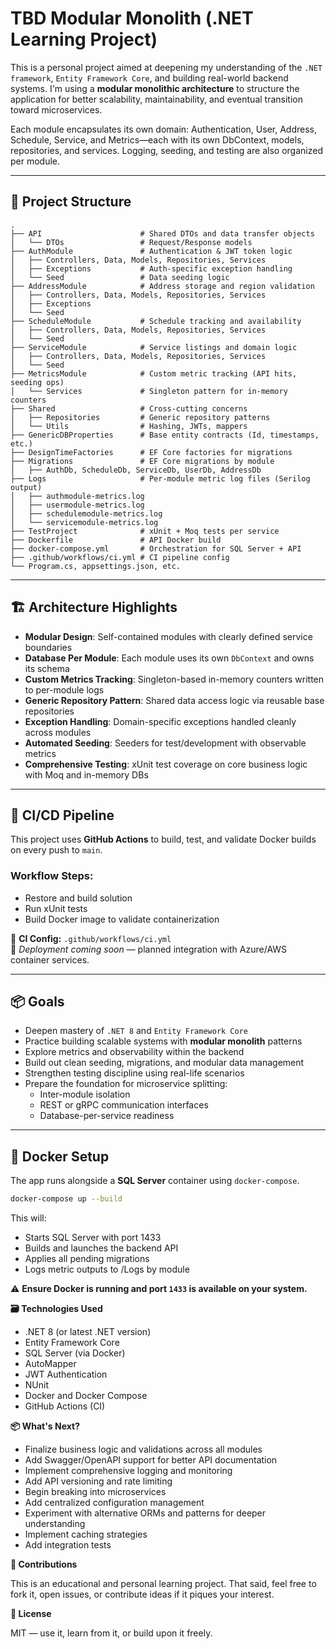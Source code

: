 # TBD Modular Monolith (.NET Learning Project)

This is a personal project aimed at deepening my understanding of the `.NET framework`, `Entity Framework Core`,
and building real-world backend systems. I'm using a **modular monolithic architecture** to structure the application
for better scalability, maintainability, and eventual transition toward microservices.

Each module encapsulates its own domain: Authentication, User, Address, Schedule, Service, and Metrics—each with its own
DbContext, models, repositories, and services. Logging, seeding, and testing are also organized per module.

---

## 🧱 Project Structure

```plaintext
.
├── API                      # Shared DTOs and data transfer objects
│   └── DTOs                 # Request/Response models
├── AuthModule               # Authentication & JWT token logic
│   ├── Controllers, Data, Models, Repositories, Services
│   ├── Exceptions           # Auth-specific exception handling
│   └── Seed                 # Data seeding logic
├── AddressModule            # Address storage and region validation
│   ├── Controllers, Data, Models, Repositories, Services
│   ├── Exceptions
│   └── Seed
├── ScheduleModule           # Schedule tracking and availability
│   ├── Controllers, Data, Models, Repositories, Services
│   └── Seed
├── ServiceModule            # Service listings and domain logic
│   ├── Controllers, Data, Models, Repositories, Services
│   └── Seed
├── MetricsModule            # Custom metric tracking (API hits, seeding ops)
│   └── Services             # Singleton pattern for in-memory counters
├── Shared                   # Cross-cutting concerns
│   ├── Repositories         # Generic repository patterns
│   └── Utils                # Hashing, JWTs, mappers
├── GenericDBProperties      # Base entity contracts (Id, timestamps, etc.)
├── DesignTimeFactories      # EF Core factories for migrations
├── Migrations               # EF Core migrations by module
│   ├── AuthDb, ScheduleDb, ServiceDb, UserDb, AddressDb
├── Logs                     # Per-module metric log files (Serilog output)
│   ├── authmodule-metrics.log
│   ├── usermodule-metrics.log
│   ├── schedulemodule-metrics.log
│   └── servicemodule-metrics.log
├── TestProject              # xUnit + Moq tests per service
├── Dockerfile               # API Docker build
├── docker-compose.yml       # Orchestration for SQL Server + API
├── .github/workflows/ci.yml # CI pipeline config
└── Program.cs, appsettings.json, etc.
```


---

## 🏗️ Architecture Highlights

- **Modular Design**: Self-contained modules with clearly defined service boundaries
- **Database Per Module**: Each module uses its own `DbContext` and owns its schema
- **Custom Metrics Tracking**: Singleton-based in-memory counters written to per-module logs
- **Generic Repository Pattern**: Shared data access logic via reusable base repositories
- **Exception Handling**: Domain-specific exceptions handled cleanly across modules
- **Automated Seeding**: Seeders for test/development with observable metrics
- **Comprehensive Testing**: xUnit test coverage on core business logic with Moq and in-memory DBs

---

## 🔁 CI/CD Pipeline

This project uses **GitHub Actions** to build, test, and validate Docker builds on every push to `main`.

### Workflow Steps:
- Restore and build solution
- Run xUnit tests
- Build Docker image to validate containerization

📝 **CI Config:** `.github/workflows/ci.yml`  
📌 *Deployment coming soon* — planned integration with Azure/AWS container services.

---

## 📦 Goals

- Deepen mastery of `.NET 8` and `Entity Framework Core`
- Practice building scalable systems with **modular monolith** patterns
- Explore metrics and observability within the backend
- Build out clean seeding, migrations, and modular data management
- Strengthen testing discipline using real-life scenarios
- Prepare the foundation for microservice splitting:
    - Inter-module isolation
    - REST or gRPC communication interfaces
    - Database-per-service readiness

---

## 🐳 Docker Setup

The app runs alongside a **SQL Server** container using `docker-compose`.

```bash
docker-compose up --build
```

This will:
- Starts SQL Server with port 1433
- Builds and launches the backend API
- Applies all pending migrations
- Logs metric outputs to /Logs by module

⚠️ **Ensure Docker is running and port ```1433``` is available on your system.**

**🗃️ Technologies Used**

- .NET 8 (or latest .NET version)
- Entity Framework Core
- SQL Server (via Docker)
- AutoMapper
- JWT Authentication
- NUnit
- Docker and Docker Compose
- GitHub Actions (CI)

**📦 What's Next?**

- Finalize business logic and validations across all modules
- Add Swagger/OpenAPI support for better API documentation
- Implement comprehensive logging and monitoring
- Add API versioning and rate limiting
- Begin breaking into microservices
- Add centralized configuration management
- Experiment with alternative ORMs and patterns for deeper understanding
- Implement caching strategies
- Add integration tests

**🙌 Contributions**

This is an educational and personal learning project. That said, feel free to fork it, open issues, or contribute ideas
if it piques your interest.

**📄 License**

MIT — use it, learn from it, or build upon it freely.
